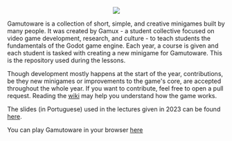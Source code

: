 <p align="center">
  <img src="https://user-images.githubusercontent.com/63124011/230665419-ec8aaf9a-39fa-4914-a5ac-1db2c5c7249e.png">
</p>

Gamutoware is a collection of short, simple, and creative minigames built by many people. It was created by Gamux - a student collective focused on video game development, research, and culture - to teach students the fundamentals of the Godot game engine. Each year, a course is given and each student is tasked with creating a new minigame for Gamutoware. This is the repository used during the lessons.

Though development mostly happens at the start of the year, contributions, be they new minigames or improvements to the game's core, are accepted throughout the whole year. If you want to contribute, feel free to open a pull request. Reading the [wiki](https://github.com/moraguma/GamutoWare/wiki) may help you understand how the game works.

The slides (in Portuguese) used in the lectures given in 2023 can be found [here](https://drive.google.com/drive/folders/1hAMGlnixH01gWt_WVX6mnZm703ESttDf?usp=sharing).

You can play Gamutoware in your browser [here](https://moraguma.itch.io/gamutoware)
